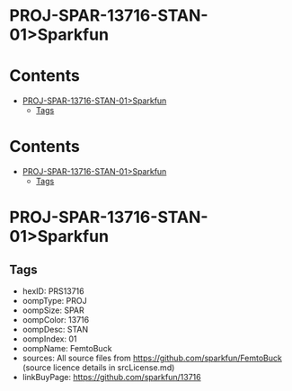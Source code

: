 
PROJ-SPAR-13716-STAN-01>Sparkfun
================================

Contents
========

* [PROJ-SPAR-13716-STAN-01>Sparkfun](#proj-spar-13716-stan-01sparkfun)
	* [Tags](#tags)

Contents
========

* [PROJ-SPAR-13716-STAN-01>Sparkfun](#proj-spar-13716-stan-01sparkfun)
	* [Tags](#tags)

# PROJ-SPAR-13716-STAN-01>Sparkfun

## Tags

- hexID: PRS13716
- oompType: PROJ
- oompSize: SPAR
- oompColor: 13716
- oompDesc: STAN
- oompIndex: 01
- oompName: FemtoBuck
- sources: All source files from https://github.com/sparkfun/FemtoBuck (source licence details in srcLicense.md)
- linkBuyPage: https://github.com/sparkfun/13716
